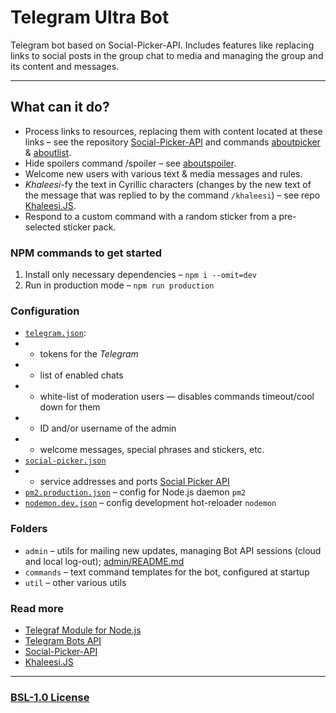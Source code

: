 # Telegram Ultra Bot

Telegram bot based on Social-Picker-API. Includes features like replacing links to social posts in the group chat to media and managing the group and its content and messages.

---

## What can it do?

- Process links to resources, replacing them with content located at these links – see the repository [Social-Picker-API](https://github.com/serguun42/Social-Picker-API) and commands [aboutpicker](./commands/aboutpicker.txt) & [aboutlist](./commands/aboutlist.txt).
- Hide spoilers command /spoiler – see [aboutspoiler](./commands/aboutspoiler.txt).
- Welcome new users with various text & media messages and rules.
- _Khaleesi_-fy the text in Cyrillic characters (changes by the new text of the message that was replied to by the command `/khaleesi`) – see repo [Khaleesi.JS](https://github.com/serguun42/Khaleesi-JS).
- Respond to a custom command with a random sticker from a pre-selected sticker pack.

### NPM commands to get started

1. Install only necessary dependencies – `npm i --omit=dev`
2. Run in production mode – `npm run production`

### Configuration

- [`telegram.json`](./config/telegram.json):
- - tokens for the _Telegram_
- - list of enabled chats
- - white-list of moderation users — disables commands timeout/cool down for them
- - ID and/or username of the admin
- - welcome messages, special phrases and stickers, etc.
- [`social-picker.json`](./config/social-picker.json)
- - service addresses and ports [Social Picker API](https://github.com/serguun42/Social-Picker-API)
- [`pm2.production.json`](./config/pm2.production.json) – config for Node.js daemon `pm2`
- [`nodemon.dev.json`](./config/nodemon.dev.json) – config development hot-reloader `nodemon`

### Folders

- `admin` – utils for mailing new updates, managing Bot API sessions (cloud and local log-out); [admin/README.md](admin/README.md)
- `commands` – text command templates for the bot, configured at startup
- `util` – other various utils

### Read more

- [Telegraf Module for Node.js](https://telegraf.js.org/)
- [Telegram Bots API](https://core.telegram.org/bots/api)
- [Social-Picker-API](https://github.com/serguun42/Social-Picker-API)
- [Khaleesi.JS](https://github.com/serguun42/Khaleesi-JS)

---

### [BSL-1.0 License](./LICENSE)
